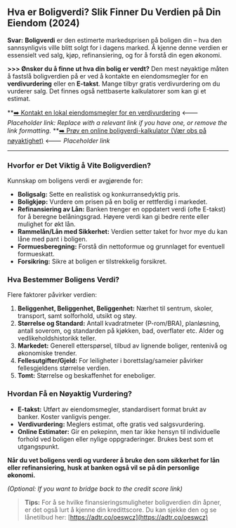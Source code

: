 ## Hva er Boligverdi? Slik Finner Du Verdien på Din Eiendom (2024)

**Svar:** **Boligverdi** er den estimerte markedsprisen på boligen din – hva den sannsynligvis ville blitt solgt for i dagens marked. Å kjenne denne verdien er essensielt ved salg, kjøp, refinansiering, og for å forstå din egen økonomi.

**>>> Ønsker du å finne ut hva din bolig er verdt?**
Den mest nøyaktige måten å fastslå boligverdien på er ved å kontakte en eiendomsmegler for en **verdivurdering** eller en **E-takst**. Mange tilbyr gratis verdivurdering om du vurderer salg. Det finnes også nettbaserte kalkulatorer som kan gi et estimat.

**[➡️ Kontakt en lokal eiendomsmegler for en verdivurdering](#) <--- *Placeholder link: Replace with a relevant link if you have one, or remove the link formatting.*
**[➡️ Prøv en online boligverdi-kalkulator (Vær obs på nøyaktighet)](#) <--- *Placeholder link*

---

### Hvorfor er Det Viktig å Vite Boligverdien?

Kunnskap om boligens verdi er avgjørende for:

*   **Boligsalg:** Sette en realistisk og konkurransedyktig pris.
*   **Boligkjøp:** Vurdere om prisen på en bolig er rettferdig i markedet.
*   **Refinansiering av Lån:** Banken trenger en oppdatert verdi (ofte E-takst) for å beregne belåningsgrad. Høyere verdi kan gi bedre rente eller mulighet for økt lån.
*   **Rammelån/Lån med Sikkerhet:** Verdien setter taket for hvor mye du kan låne med pant i boligen.
*   **Formuesberegning:** Forstå din nettoformue og grunnlaget for eventuell formueskatt.
*   **Forsikring:** Sikre at boligen er tilstrekkelig forsikret.

### Hva Bestemmer Boligens Verdi?

Flere faktorer påvirker verdien:

1.  **Beliggenhet, Beliggenhet, Beliggenhet:** Nærhet til sentrum, skoler, transport, samt solforhold, utsikt og støy.
2.  **Størrelse og Standard:** Antall kvadratmeter (P-rom/BRA), planløsning, antall soverom, og standarden på kjøkken, bad, overflater etc. Alder og vedlikeholdshistorikk teller.
3.  **Markedet:** Generell etterspørsel, tilbud av lignende boliger, rentenivå og økonomiske trender.
4.  **Fellesutgifter/Gjeld:** For leiligheter i borettslag/sameier påvirker fellesgjeldens størrelse verdien.
5.  **Tomt:** Størrelse og beskaffenhet for eneboliger.

### Hvordan Få en Nøyaktig Vurdering?

*   **E-takst:** Utført av eiendomsmegler, standardisert format brukt av banker. Koster vanligvis penger.
*   **Verdivurdering:** Meglers estimat, ofte gratis ved salgsvurdering.
*   **Online Estimater:** Gir en pekepinn, men tar ikke hensyn til individuelle forhold ved boligen eller nylige oppgraderinger. Brukes best som et utgangspunkt.

**Når du vet boligens verdi og vurderer å bruke den som sikkerhet for lån eller refinansiering, husk at banken også vil se på din personlige økonomi.**

*(Optional: If you want to bridge back to the credit score link)*
> **Tips:** For å se hvilke finansieringsmuligheter boligverdien din åpner, er det også lurt å kjenne din kredittscore. Du kan sjekke den og se lånetilbud her: [https://adtr.co/oeswcz](https://adtr.co/oeswcz)
